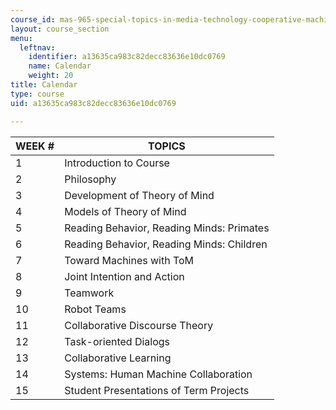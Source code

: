 ```yaml
---
course_id: mas-965-special-topics-in-media-technology-cooperative-machines-fall-2003
layout: course_section
menu:
  leftnav:
    identifier: a13635ca983c82decc83636e10dc0769
    name: Calendar
    weight: 20
title: Calendar
type: course
uid: a13635ca983c82decc83636e10dc0769

---
```


| WEEK # | TOPICS |
| --- | --- |
| 1 | Introduction to Course |
| 2 | Philosophy |
| 3 | Development of Theory of Mind |
| 4 | Models of Theory of Mind |
| 5 | Reading Behavior, Reading Minds: Primates |
| 6 | Reading Behavior, Reading Minds: Children |
| 7 | Toward Machines with ToM |
| 8 | Joint Intention and Action |
| 9 | Teamwork |
| 10 | Robot Teams |
| 11 | Collaborative Discourse Theory |
| 12 | Task-oriented Dialogs |
| 13 | Collaborative Learning |
| 14 | Systems: Human Machine Collaboration |
| 15 | Student Presentations of Term Projects